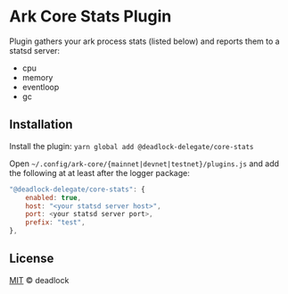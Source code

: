 # Ark Core Stats Plugin

Plugin gathers your ark process stats (listed below) and reports them to a statsd server:

- cpu
- memory
- eventloop
- gc

## Installation

Install the plugin: `yarn global add @deadlock-delegate/core-stats`

Open `~/.config/ark-core/{mainnet|devnet|testnet}/plugins.js` and add the following at at least after the logger package:
```js
"@deadlock-delegate/core-stats": {
    enabled: true,
    host: "<your statsd server host>",
    port: <your statsd server port>,
    prefix: "test",
},
```

## License

[MIT](LICENSE) © deadlock
